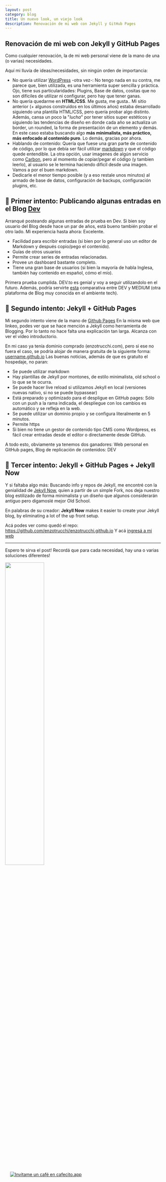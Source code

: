 ```yaml
---
layout: post
category: blog
title: Un nuevo look, un viejo look
description: Renovación de mi web con Jekyll y GitHub Pages
---
```


<h2> Renovación de mi web con Jekyll y GitHub Pages </h2>

Como cualquier renovación, la de mi web personal viene de la mano de una (o varias) necesidades.

Aquí mi lluvía de ideas/necesidades, sin ningún orden de importancia:
- No quería utilizar [WordPress](https://wordpress.com/es/) -otra vez-: No tengo nada en su contra, me parece que, bien utilizada, es una herramienta super sencilla y práctica. Ojo, tiene sus particularidades: Plugins, Base de datos, cositas que no son dificiles de utilizar ni configurar, pero hay que tener ganas.
- No quería quedarme en **HTML/CSS**. Me gusta, me gusta.. Mi sitio anterior (+ algunos construídos en los últimos años) estaba desarrollado siguiendo una plantilla HTML/CSS, pero quería probar algo distinto. Además, cansa un poco la "*lucha*" por tener sitios super estéticos y siguiendo las tendencias de diseño en donde cada año se actualiza un border, un rounded, la forma de presentación de un elemento y demás.
En este caso estaba buscando algo **más minimalista, más práctico, más enfocado al contenido puro**. Lo demás, gracias por ahora.
- Hablando de contenido: Quería que fuese una gran parte de contenido de código, por lo que debía ser fácil utilizar [markdown](https://www.markdownguide.org/) y que el código quede entendible. La otra opción, usar imagenes de algún servicio como [Carbon](https://carbon.now.sh/), pero al momento de copiar/pegar el código (y tambien leerlo), al usuario se le termina haciendo dificil desde una imagen. Vamos a por el buen markdown.
- Dedicarle el menor tiempo posible (y a eso restale unos minutos) al armado de base de datos, configuración de backups, configuración plugins, etc.


## 🔎 Primer intento: Publicando algunas entradas en el Blog [Dev](https://dev.to/enzotrucchi)
Arranqué posteando algunas entradas de prueba en Dev. Si bien soy usuario del Blog desde hace un par de años, está bueno también probar el otro lado. Mi experiencia hasta ahora: Excelente.
- Facilidad para escribir entradas (si bien por lo general uso un editor de Markdown y después copio/pego el contenido).
- Guías de otros usuarios
- Permite crear series de entradas relacionadas.
- Provee un dashboard bastante completo.
- Tiene una gran base de usuarios (si bien la mayoría de habla Inglesa, también hay contenido en español, cómo el mío).

Primera prueba cumplida. DEV.to es genial y voy a seguir utilizandolo en el futuro.
Además, podría servirte [esta](https://dev.to/davidmm1707/should-you-use-medium-or-dev-to-2g1d) comparativa entre DEV y MEDIUM (otra plataforma de Blog muy conocida en el ambiente tech).



## 🔎 Segundo intento: Jekyll + GitHub Pages
Mi segundo intento viene de la mano de [Github Pages](https://pages.github.com/)
En la misma web que linkeo, podes ver que se hace mención a Jekyll como herramienta de Blogging. Por lo tanto no hace falta una explicación tan larga. Alcanza con ver el vídeo introductorio.

En mi caso ya tenía dominio comprado (enzotrucchi.com), pero si ese no fuera el caso, se podría alojar de manera gratuita de la siguiente forma: [username.github.io](enzotrucchi.com)
Las buenas noticias, además de que es gratuito el hospedaje, no paran:

 - Se puede utilizar markdown
 - Hay plantillas de Jekyll por montones, de estilo minimalista, old school o lo que se te ocurra.
 - Se puede hacer live reload si utilizamos Jekyll en local (versiones nuevas nativo, si no se puede bypassear)
 - Está preparado y optimizado para el despligue en GitHub pages: Sólo con un push a la rama indicada, el despliegue con los cambios es automático y se refleja en la web.
 - Se puede utilizar un dominio propio y se configura literalmente en 5 minutos.
 - Permite https
 - Si bien no tiene un gestor de contenido tipo CMS como Wordpress, es fácil crear entradas desde el editor o directamente desde GitHub.

A todo esto, obviamente ya tenemos dos ganadores: Web personal en GitHub pages, Blog de replicación de contenidos: DEV

## 🔎 Tercer intento: Jekyll + GitHub Pages + Jekyll Now
Y si faltaba algo más:
Buscando info y repos de Jekyll, me encontré con la genialidad de [Jekyll Now](https://github.com/barryclark/jekyll-now), quien a partír de un simple Fork, nos deja nuestro blog estilizado de forma minimalista y un diseño que algunos considerarán antiguo pero digamoslé mejor Old School.

En palabras de su creador:
**Jekyll Now** makes it easier to create your Jekyll blog, by eliminating a lot of the up front setup.

Acá podes ver como quedó el repo: https://github.com/enzotrucchi/enzotrucchi.github.io
Y acá [ingresá a mi web](https://enzotrucchi.com)

-----------------
Espero te sirva el post! Recordá que para cada necesidad, hay una o varias soluciones diferentes!

  <img width="50%" style="width:50%" src="https://media.giphy.com/media/peAFQfg7Ol6IE/giphy.gif">

&nbsp;
&nbsp;
[![Invitame un café en cafecito.app](https://cdn.cafecito.app/imgs/buttons/button_6.svg)](https://cafecito.app/enzotrucchi)